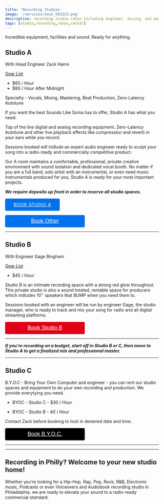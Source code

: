 ```yaml
---
title: 'Recording Studios'
image: '/services/noun_591323.png'
description: recording studio rates including engineer, mixing, and mastering during booked studio rental time.
tags: [studio,recording,rates,rental]
---
```

Incredible equipment, facilities and sound. Ready for anything.

## Studio A
With Head Engineer Zack Hanni

<a href="/services/10-gearlist" target="Gear List">Gear List</a>

- $65 / Hour
- $80 / Hour After Midnight

Specialty - Vocals, Mixing, Mastering, Beat Production, Zero-Latency Autotune

If you want the best Sounds Like Soma has to offer, Studio A has what you need.

Top of the line digital and analog recording equipment. Zero-Latency Autotune and other live playback effects like compression and reverb in your ears while you record.

Sessions booked will indlude an expert audio engineer ready to sculpt your song into a radio-ready and commercially competitive product.

Our A room maintains a comfortable, professional, private creative environment with sound isolation and dedicated vocal booth. No matter if you are a full band, solo artist with an instrumental, or even need music instrumentals produced for you, Studio A is ready for your most important projects.

**_We require deposits up front in order to reserve all studio spaces._**

<!-- Start Square Appointments Embed code -->
<a style=" 
background-color: #0072ee; 
color: white; 
height: 40px; 
text-transform: uppercase; 
font-family: 'Square Market', 'helvetica neue', helvetica, arial, sans-serif; 
letter-spacing: 1px; 
line-height: 38px; 
padding: 0 28px; 
border-radius: 4px; 
font-weight: 500; 
font-size: 14px; cursor: pointer; 
display: inline-block; 
" href="https://squareup.com/appointments/buyer/widget/zkvz7h6ta6pudt/8GNV6PJ8WK7YH">Book Studio A</a><!-- End Square Appointments Embed code -->


<div style="overflow: auto;">
  <a target="_blank" href="https://square.site/book/8GNV6PJ8WK7YH/studio-a-south-philly-philadelphia-pa" style="
    display: inline-block;
    font-family: Helvetica, Arial, sans-serif;
    font-size: 18px;
    line-height: 38px;
    height: 40px;
    padding-left: 48px;
    padding-right: 48px;
    color: #ffffff;
    min-width: 165px;
    background-color: #0072ee;
    border-radius: 4px;
    text-align: center;
    box-shadow: 0 0 0 1px rgba(0,0,0,.1) inset;
  ">Book Other</a>
</div>

- - -

## Studio B
With Engineer Gage Bingham

<a href="/services/10-gearlist" target="Gear List">Gear List</a>

- $45 / Hour
 
Studio B is an intimate recording space with a strong red glow throughout. This private studio is also a sound treated, rentable space for producers which indludes 10'' speakers that BUMP when you need them to.

Sessions booked with an engineer will be run by engineer Gage, the studio manager, who is ready to track and mix your song for radio and all digital streaming platforms.

<div style="overflow: auto;">
  <a target="_blank" href="https://square.site/book/VC0MQHN4GS4ND/sls-studio-b-philadelphia-pa" style="
    display: inline-block;
    font-family: Helvetica, Arial, sans-serif;
    font-size: 18px;
    line-height: 38px;
    height: 40px;
    padding-left: 48px;
    padding-right: 48px;
    color: #ffffff;
    min-width: 165px;
    background-color: #E10015;
    border-radius: 4px;
    text-align: center;
    box-shadow: 0 0 0 1px rgba(0,0,0,.1) inset;
  ">Book Studio B</a>
</div>

- - -
**_If you're recording on a budget, start off in Studio B or C, then move to Studio A to get a finalized mix and professional master._**
- - -


## Studio C

B.Y.O.C - Bring Your Own Computer and engineer - you can rent our studio spaces and equipment to do your own recording and production. We provide everytying you need.

- BYOC - Studio C - $30 / Hour

- BYOC - Studio B - 40 / Hour


Contact Zack before booking to lock in desiered date and time.

<div style="overflow: auto;">
  <a target="_blank" href="https://checkout.square.site/buy/ONTA6ABV475VPA7B4JGXLCA5?src=embed" style="
    display: inline-block;
    font-family: Helvetica, Arial, sans-serif;
    font-size: 18px;
    line-height: 38px;
    height: 40px;
    padding-left: 48px;
    padding-right: 48px;
    color: #ffffff;
    min-width: 165px;
    background-color: #000000;
    border-radius: 4px;
    text-align: center;
    box-shadow: 0 0 0 1px rgba(0,0,0,.1) inset;
  ">Book B.Y.O.C.</a>
</div>

- - -
- - -

## Recording in Philly? Welcome to your new studio home!

Whether you’re looking for a Hip-Hop, Rap, Pop, Rock, R&B, Electronic music, Podcasts or even Voiceovers and Audiobook recording studio in Philadelphia, we are ready to elevate your sound to a radio-ready commercial standard.



